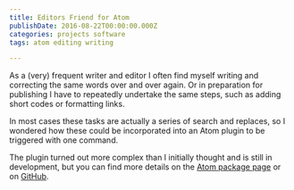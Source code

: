 ```yaml
---
title: Editors Friend for Atom
publishDate: 2016-08-22T00:00:00.000Z
categories: projects software
tags: atom editing writing

---
```


As a (very) frequent writer and editor I often find myself writing and correcting the same words over and over again. Or in preparation for publishing I have to repeatedly undertake the same steps, such as adding short codes or formatting links.

In most cases these tasks are actually a series of search and replaces, so I wondered how these could be incorporated into an Atom plugin to be triggered with one command.

The plugin turned out more complex than I initially thought and is still in development, but you can find more details on the [Atom package page](https://atom.io/packages/editors-friend) or on [GitHub](https://github.com/ChrisChinchilla/Editors-Friend).
